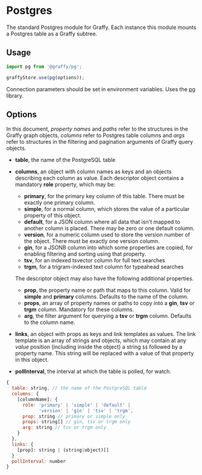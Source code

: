 # Postgres

The standard Postgres module for Graffy. Each instance this module mounts a Postgres table as a Graffy subtree.

## Usage

```js
import pg from '@graffy/pg';

graffyStore.use(pg(options));
```

Connection parameters should be set in environment variables. Uses the [pg](https://github.com/brianc/node-postgres) library.

## Options

In this document, _property names_ and _paths_ refer to the structures in the Graffy graph objects, _columns_ refer to Postgres table columns and _args_ refer to structures in the filtering and pagination arguments of Graffy query objects.

- **table**, the name of the PostgreSQL table
- **columns**, an object with column names as keys and an objects describing each column as value. Each descriptor object contains a mandatory **role** property, which may be:

  - **primary**, for the primary key column of this table. There must be exactly one primary column.
  - **simple**, for a normal column, which stores the value of a particular property of this object.
  - **default**, for a JSON column where all data that isn't mapped to another column is placed. There may be zero or one default column.
  - **version**, for a numeric column used to store the version number of the object. There must be exactly one version column.
  - **gin**, for a JSONB column into which some properties are copied, for enabling filtering and sorting using that property.
  - **tsv**, for an indexed tsvector column for full text searches
  - **trgm**, for a trigram-indexed text column for typeahead searches

  The descriptor object may also have the following additional properties.

  - **prop**, the property name or path that maps to this column. Valid for **simple** and **primary** columns. Defaults to the name of the column.
  - **props**, an array of property names or paths to copy into a **gin**, **tsv** or **trgm** column. Mandatory for these columns.
  - **arg**, the filter argument for querying a **tsv** or **trgm** column. Defaults to the column name.

- **links**, an object with props as keys and link templates as values. The
  link template is an array of strings and objects, which may contain at any _value_ position (including inside the object) a string `$$` followed by a property name. This string will be replaced with a value of that property in this object.
- **pollInterval**, the interval at which the table is polled, for watch.

```js
{
  table: string, // the name of the PostgreSQL table
  columns: {
    [columnName]: {
      role: 'primary' | 'simple' | 'default' |
            'version' | 'gin' | 'tsv' | 'trgm',
      prop: string // primary or simple only
      props: string[] // gin, tsv or trgm only
      arg: string // tsv or trgm only
    }
  },
  links: {
    [prop]: string | (string|object)[]
  }
  pollInterval: number
}
```
